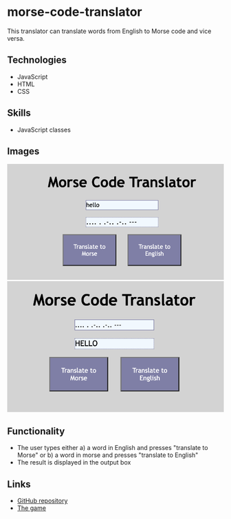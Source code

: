 # morse-code-translator

This translator can translate words from English to Morse code and vice versa.

## Technologies
* JavaScript
* HTML
* CSS

## Skills
* JavaScript classes

## Images
<img src="https://github.com/blaisebuckland/morse-code-translator/blob/main/images/englishToMorse.png" alt="game-image-1" width=600>
<img src="https://github.com/blaisebuckland/morse-code-translator/blob/main/images/morseToEnglish.png" alt="game-image-2" width=600>


## Functionality
* The user types either a) a word in English and presses "translate to Morse" or b) a word in morse and presses "translate to English"
* The result is displayed in the output box

## Links
* [GitHub repository](https://github.com/blaisebuckland/morse-code-translator) 
* [The game](https://blaisebuckland.github.io/morse-code-translator/)
